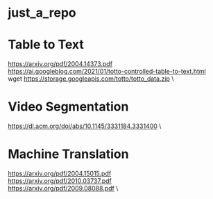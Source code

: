 # just_a_repo

# Table to Text
https://arxiv.org/pdf/2004.14373.pdf \
https://ai.googleblog.com/2021/01/totto-controlled-table-to-text.html \
wget https://storage.googleapis.com/totto/totto_data.zip \

# Video Segmentation
https://dl.acm.org/doi/abs/10.1145/3331184.3331400 \

# Machine Translation
https://arxiv.org/pdf/2004.15015.pdf \
https://arxiv.org/pdf/2010.03737.pdf \
https://arxiv.org/pdf/2009.08088.pdf \
